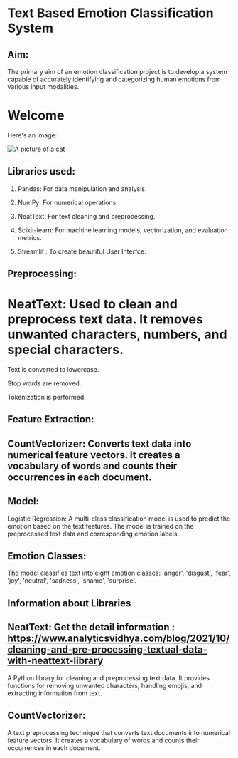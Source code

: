 # Text Based Emotion Classification System

## Aim:
The primary aim of an emotion classification project is to develop a system capable of accurately identifying and categorizing human emotions from various input modalities.



<!DOCTYPE html>
<html>
<head>
  <title>My Web Page</title>
</head>
<body>
  <h1>Welcome</h1>
  <p>Here's an image:</p>
  <img src="https://drive.google.com/file/d/10OBmlDIGTe_sp1UcwTvB3JVdrnSBm-pB/view?usp=drive_link" alt="A picture of a cat">
</body>
</html>


## Libraries used:

1) Pandas: For data manipulation and analysis.

2) NumPy: For numerical operations.

3) NeatText: For text cleaning and preprocessing.

4) Scikit-learn: For machine learning models, vectorization, and evaluation metrics.

5) Streamlit : To create beautiful User Interfce.

## Preprocessing:

# NeatText: Used to clean and preprocess text data. It removes unwanted characters, numbers, and special characters.

Text is converted to lowercase.

Stop words are removed.

Tokenization is performed.

## Feature Extraction:

## CountVectorizer: Converts text data into numerical feature vectors. It creates a vocabulary of words and counts their occurrences in each document.

## Model:

Logistic Regression: A multi-class classification model is used to predict the emotion based on the text features.
The model is trained on the preprocessed text data and corresponding emotion labels.

## Emotion Classes:

The model classifies text into eight emotion classes: 'anger', 'disgust', 'fear', 'joy', 'neutral', 'sadness', 'shame', 'surprise'.

## Information about Libraries
## NeatText: Get the detail information : https://www.analyticsvidhya.com/blog/2021/10/cleaning-and-pre-processing-textual-data-with-neattext-library


A Python library for cleaning and preprocessing text data. It provides functions for removing unwanted characters, handling emojis, and extracting information from text.

## CountVectorizer:

A text preprocessing technique that converts text documents into numerical feature vectors. It creates a vocabulary of words and counts their occurrences in each document.

